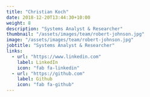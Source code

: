 ```yaml
---
title: "Christian Koch"
date: 2018-12-20T13:44:30+10:00
weight: 8
description: "Systems Analyst & Researcher"
thumbnail: "/assets/images/team/robert-johnson.jpg"
image: "/assets/images/team/robert-johnson.jpg"
jobtitle: "Systems Analyst & Researcher"
links:
  - url: "https://www.linkedin.com"
    label: LinkedIn
    icon: "fab fa-linkedin"
  - url: "https://github.com"
    label: Github
    icon: "fab fa-github"
---
```

